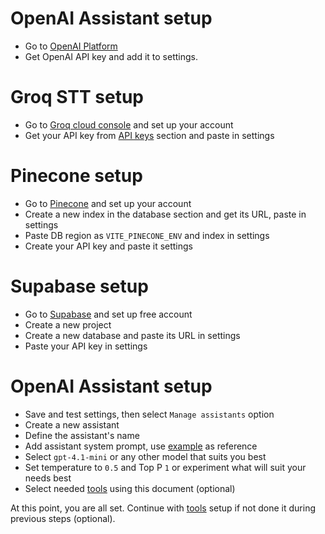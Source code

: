 #  OpenAI Assistant setup

- Go to [OpenAI Platform](https://platform.openai.com/assistants)
- Get OpenAI API key and add it to settings.

# Groq STT setup

- Go to [Groq cloud console](https://console.groq.com/home)  and set up your account
- Get your API key from [API keys](https://console.groq.com/keys) section and paste in settings

# Pinecone setup

- Go to [Pinecone](https://www.pinecone.io/) and set up your account
- Create a new index in the database section and get its URL, paste in settings
- Paste DB region as `VITE_PINECONE_ENV` and index in settings
- Create your API key and paste it settings

# Supabase setup

- Go to [Supabase](https://supabase.com/) and set up free account
- Create a new project
- Create a new database and paste its URL in settings
- Paste your API key in settings

# OpenAI Assistant setup

-  Save and test settings, then select `Manage assistants` option
- Create a new assistant
- Define the assistant's name
- Add assistant system prompt, use [example](https://github.com/pmbstyle/Alice/blob/main/docs/systemPrompt.md) as reference
- Select `gpt-4.1-mini` or any other model that suits you best
- Set temperature to `0.5` and Top P `1` or experiment what will suit your needs best
- Select needed [tools](https://github.com/pmbstyle/Alice/blob/main/docs/toolsInstructions.md) using this document (optional)

At this point, you are all set.
Continue with [tools](https://github.com/pmbstyle/Alice/blob/main/docs/toolsInstructions.md) setup if not done it during previous steps (optional).

